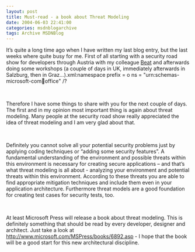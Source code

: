 ```yaml
---
layout: post
title: Must-read - a book about Threat Modeling
date: 2004-06-03 22:41:00
categories: msdnblogarchive
tags: Archive MSDNBlog
---
```


It’s quite a long time ago when I have written my last blog entry, but the last weeks where quite busy for me. First of all starting with a security road show for developers through Austria with my colleague [Beat](http://weblogs.asp.net/beatsch) and afterwards doing some workshops (a couple of days in UK, immediately afterwards in Salzburg, then in Graz...).xml:namespace prefix = o ns = "urn:schemas-microsoft-com:office:office" /?


 




Therefore I have some things to share with you for the next couple of days. The first and in my opinion most important thing is again about threat modeling. Many people at the security road show really appreciated the idea of threat modeling and I am very glad about that. 


 


Definitely you cannot solve all your potential security problems just by applying coding techniques or “adding some security features”. A fundamental understanding of the environment and possible threats within this environment is necessary for creating secure applications – and that’s what threat modeling is all about - analyzing your environment and potential threats within this environment. According to these threats you are able to find appropriate mitigation techniques and include them even in your application architecture. Furthermore threat models are a good foundation for creating test cases for security tests, too.


 




At least Microsoft Press will release a book about threat modeling. This is definitely something that should be read by every developer, designer and architect. Just take a look at <http://www.microsoft.com/MSPress/books/6892.asp> - I hope that the book will be a good start for this new architectural discipline.



